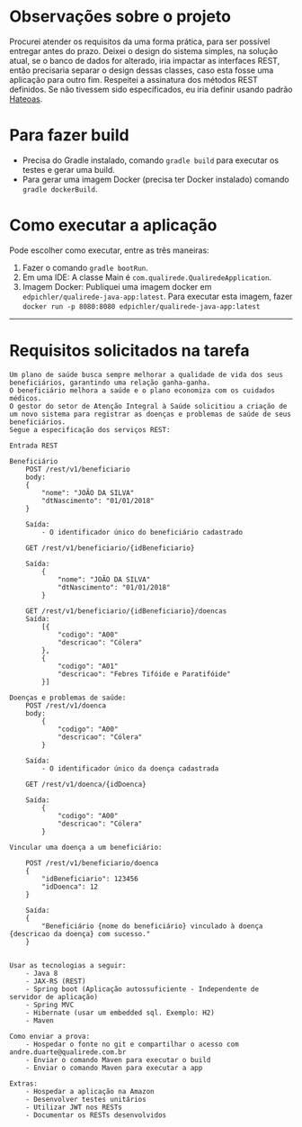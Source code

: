 # Observações sobre o projeto

Procurei atender os requisitos da uma forma prática, para ser possível entregar antes do prazo. Deixei o design do sistema simples, na solução atual, se o banco de dados for alterado, iria impactar as interfaces REST, então precisaria separar o design dessas classes, caso esta fosse uma aplicação para outro fim.
Respeitei a assinatura dos métodos REST definidos. Se não tivessem sido especificados, eu iria definir usando padrão [Hateoas](https://spring.io/understanding/HATEOAS).

# Para fazer build
 - Precisa do Gradle instalado, comando `gradle build` para executar os testes e gerar uma build.
 - Para gerar uma imagem Docker (precisa ter Docker instalado) comando `gradle dockerBuild`.

# Como executar a aplicação

 Pode escolher como executar, entre as três maneiras:
 1. Fazer o comando `gradle bootRun`.
 2. Em uma IDE: A classe Main é `com.qualirede.QualiredeApplication`.
 3. Imagem Docker: Publiquei uma imagem docker em `edpichler/qualirede-java-app:latest`. Para executar esta imagem, fazer `docker run -p 8080:8080 edpichler/qualirede-java-app:latest`

---

# Requisitos solicitados na tarefa


	Um plano de saúde busca sempre melhorar a qualidade de vida dos seus beneficiários, garantindo uma relação ganha-ganha.
	O beneficiário melhora a saúde e o plano economiza com os cuidados médicos.
	O gestor do setor de Atenção Integral à Saúde solicitiou a criação de um novo sistema para registrar as doenças e problemas de saúde de seus beneficiários.
	Segue a especificação dos serviços REST:
	
	Entrada REST 
		
	Beneficiário
		POST /rest/v1/beneficiario
		body:
		{
			"nome": "JOÃO DA SILVA"
			"dtNascimento": "01/01/2018"
		}
		
		Saída:
			- O identificador único do beneficiário cadastrado
			
		GET /rest/v1/beneficiario/{idBeneficiario}
		
		Saída:
			{
				"nome": "JOÃO DA SILVA"
				"dtNascimento": "01/01/2018"
			}
			
		GET /rest/v1/beneficiario/{idBeneficiario}/doencas
		Saída:
			[{
				"codigo": "A00"
				"descricao": "Cólera"
			},
			{
				"codigo": "A01"
				"descricao": "Febres Tifóide e Paratifóide"
			}]
			
	Doenças e problemas de saúde:
		POST /rest/v1/doenca
		body:
			{
				"codigo": "A00"
				"descricao": "Cólera"
			}
		
		Saída:
			- O identificador único da doença cadastrada
			
		GET /rest/v1/doenca/{idDoenca}
		
		Saída:
			{
				"codigo": "A00"
				"descricao": "Cólera"
			}
		
	Vincular uma doença a um beneficiário:
		
		POST /rest/v1/beneficiario/doenca
		{
			"idBeneficiario": 123456
			"idDoenca": 12
		}
		
		Saída:
		{
			"Beneficiário {nome do beneficiário} vinculado à doença {descricao da doença} com sucesso."
		}
		
		
	Usar as tecnologias a seguir:
		- Java 8
		- JAX-RS (REST)
		- Spring boot (Aplicação autossuficiente - Independente de servidor de aplicação)
		- Spring MVC
		- Hibernate (usar um embedded sql. Exemplo: H2)
		- Maven
	
	Como enviar a prova:
		- Hospedar o fonte no git e compartilhar o acesso com andre.duarte@qualirede.com.br
		- Enviar o comando Maven para executar o build
		- Enviar o comando Maven para executar a app

	Extras:
		- Hospedar a aplicação na Amazon
		- Desenvolver testes unitários
		- Utilizar JWT nos RESTs
		- Documentar os RESTs desenvolvidos